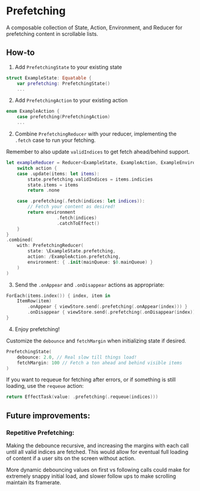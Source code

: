 # Prefetching

A composable collection of State, Action, Environment, and Reducer for prefetching content in scrollable lists.

## How-to

1. Add `PrefetchingState` to your existing state

```swift
struct ExampleState: Equatable {
    var prefetching: PrefetchingState()
    ...
```

2. Add `PrefetchingAction` to your existing action

```swift
enum ExampleAction {
    case prefetching(PrefetchingAction)
    ...
```

2. Combine `PrefetchingReducer` with your reducer, implementing the `.fetch` case to run your fetching.

Remember to also update `validIndices` to get fetch ahead/behind support.

```swift
let exampleReducer = Reducer<ExampleState, ExampleAction, ExampleEnvironment> { state, action, environment in
    switch action {
    case .update(items: let items):
        state.prefetching.validIndices = items.indicies
        state.items = items
        return .none

    case .prefetching(.fetch(indices: let indices)):
        // Fetch your content as desired!
        return environment
                   .fetch(indices)
                   .catchToEffect()
    }
}
.combined(
    with: PrefetchingReducer(
        state: \ExampleState.prefetching,
        action: /ExampleAction.prefetching,
        environment: { .init(mainQueue: $0.mainQueue) }
    )
)
```

3. Send the `.onAppear` and `.onDisappear` actions as appropriate:

```swift
ForEach(items.index()) { index, item in
    ItemRow(item)
        .onAppear { viewStore.send(.prefetching(.onAppear(index))) }
        .onDisappear { viewStore.send(.prefetching(.onDisappear(index))) }
}
```

4. Enjoy prefetching!

Customize the `debounce` and `fetchMargin` when initializing state if desired.

```swift
PrefetchingState(
    debounce: 2.0, // Real slow till things load!
    fetchMargin: 100 // Fetch a ton ahead and behind visible items
)
```

If you want to requeue for fetching after errors, or if something is still loading, use the `requeue` action:

```swift
return EffectTask(value: .prefetching(.requeue(indices)))
```

## Future improvements:

### Repetitive Prefetching:

Making the debounce recursive, and increasing the margins with each call until all valid indices are fetched.
This would allow for eventual full loading of content if a user sits on the screen without action.

More dynamic debouncing values on first vs following calls could make for extremely snappy initial load, and slower follow ups to make scrolling maintain its framerate.
